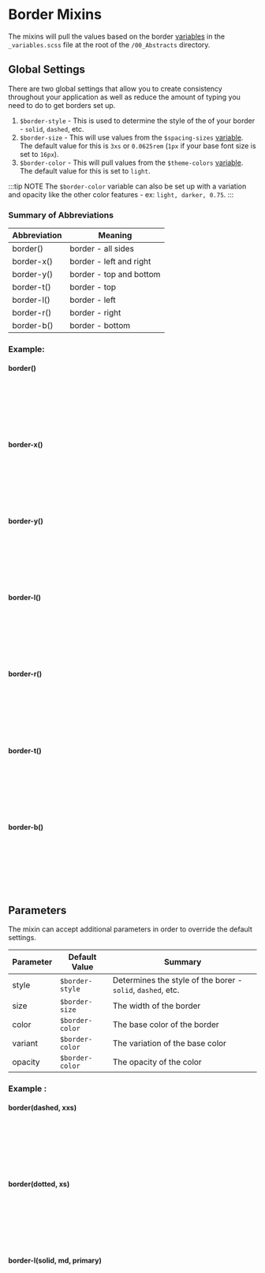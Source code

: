 # Border Mixins

The mixins will pull the values based on the border [variables](/framework/documentation/variables.html#borders) in the `_variables.scss` file at the root of the `/00_Abstracts` directory.

## Global Settings

There are two global settings that allow you to create consistency throughout your application as well as reduce the amount of typing you need to do to get borders set up.

1. `$border-style` - This is used to determine the style of the of your border - `solid`, `dashed`, etc.
2. `$border-size` - This will use values from the  `$spacing-sizes` [variable](/framework/documentation/variables.html#spacing). The default value for this is `3xs` or `0.0625rem` (`1px` if your base font size is set to `16px`).
3. `$border-color` - This will pull values from the `$theme-colors` [variable](/framework/documentation/variables.html#colors). The default value for this is set to `light`. 

:::tip NOTE
The `$border-color` variable can also be set up with a variation and opacity like the other color features - ex: `light, darker, 0.75`.
:::


### Summary of Abbreviations

Abbreviation | Meaning
-- | --
border() | border - all sides
border-x() | border - left and right
border-y() | border - top and bottom
border-t() | border - top
border-l() | border - left
border-r() | border - right
border-b() | border - bottom


### Example:

<div class="grid-wrap col-3">
    <div>
        <h4>border()</h4>
        <div style="width:100%; height:100px" class="shadow-xs border-3xs bg-white"></div>
    </div>
    <div>
        <h4>border-x()</h4>
        <div style="width:100%; height:100px" class="shadow-xs border-x-3xs bg-white"></div>
    </div>
    <div>
        <h4>border-y()</h4>
        <div style="width:100%; height:100px" class="shadow-xs border-y-3xs bg-white"></div>
    </div>
    <div>
        <h4>border-l()</h4>
        <div style="width:100%; height:100px" class="shadow-xs border-l-3xs bg-white"></div>
    </div>
    <div>
        <h4>border-r()</h4>
        <div style="width:100%; height:100px" class="shadow-xs border-r-3xs bg-white"></div>
    </div>
    <div>
        <h4>border-t()</h4>
        <div style="width:100%; height:100px" class="shadow-xs border-t-3xs bg-white"></div>
    </div>
    <div>
        <h4>border-b()</h4>
        <div style="width:100%; height:100px" class="shadow-xs border-b-3xs bg-white"></div>
    </div>
</div>

## Parameters

The mixin can accept additional parameters in order to override the default settings.

Parameter | Default Value | Summary
-- | -- | --
style | `$border-style` | Determines the style of the borer - `solid`, `dashed`, etc.
size | `$border-size` | The width of the border
color | `$border-color` | The base color of the border
variant | `$border-color` | The variation of the base color
opacity | `$border-color` | The opacity of the color

### Example :

<div class="grid-wrap col-3">
    <div>
        <h4>border(dashed, xxs)</h4>
        <div style="width:100%; height:100px" class="shadow-xs border-dashed bg-white"></div>
    </div>
    <div>
        <h4>border(dotted, xs)</h4>
        <div style="width:100%; height:100px" class="shadow-xs border-dotted bg-white"></div>
    </div>
    <div>
        <h4>border-l(solid, md, primary)</h4>
        <div style="width:100%; height:100px" class="shadow-xs border-l-primary bg-white"></div>
    </div>
</div>
